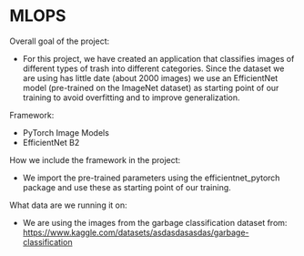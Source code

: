 # MLOPS

Overall goal of the project:
- For this project, we have created an application that classifies images of different types of trash into different categories.
Since the dataset we are using has little date (about 2000 images) we use an EfficientNet model (pre-trained on the ImageNet dataset)
as starting point of our training to avoid overfitting and to improve generalization.

Framework:
- PyTorch Image Models
- EfficientNet B2

How we include the framework in the project:
- We import the pre-trained parameters using the efficientnet_pytorch package and use these as starting point of our training.

What data are we running it on:
- We are using the images from the garbage classification dataset from: https://www.kaggle.com/datasets/asdasdasasdas/garbage-classification

